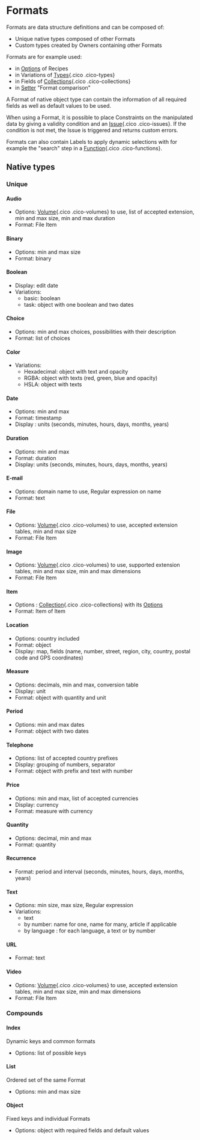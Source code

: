 # Formats

Formats are data structure definitions and can be composed of:

- Unique native types composed of other Formats
- Custom types created by Owners containing other Formats

Formats are for example used:

- in [Options](/concepts/recipes/options) of Recipes
- in Variations of [Types](/concepts/validations/types){.cico .cico-types}
- in Fields of [Collections](/concepts/storage/collections){.cico .cico-collections}
- in [Setter](/concepts/recipes/setters) "Format comparison"

A Format of native object type can contain the information of all required fields as well as default values to be used.

When using a Format, it is possible to place Constraints on the manipulated data by giving a validity condition and an [Issue](/concepts/validations/issues){.cico .cico-issues}. If the condition is not met, the Issue is triggered and returns custom errors.

Formats can also contain Labels to apply dynamic selections with for example the "search" step in a [Function](/concepts/automations/functions){.cico .cico-functions}.

## Native types

### Unique

#### Audio
- Options: [Volume](/concepts/storage/volumes){.cico .cico-volumes} to use, list of accepted extension, min and max size, min and max duration
- Format: File Item

#### Binary
- Options: min and max size
- Format: binary

#### Boolean
- Display: edit date
- Variations:
    - basic: boolean
    - task: object with one boolean and two dates

#### Choice
- Options: min and max choices, possibilities with their description
- Format: list of choices

#### Color
- Variations:
    - Hexadecimal: object with text and opacity
    - RGBA: object with texts (red, green, blue and opacity)
    - HSLA: object with texts

#### Date
- Options: min and max
- Format: timestamp
- Display : units (seconds, minutes, hours, days, months, years)

#### Duration
- Options: min and max
- Format: duration
- Display: units (seconds, minutes, hours, days, months, years)

#### E-mail
- Options: domain name to use, Regular expression on name
- Format: text

#### File
- Options: [Volume](/concepts/storage/volumes){.cico .cico-volumes} to use, accepted extension tables, min and max size
- Format: File Item

#### Image
- Options: [Volume](/concepts/storage/volumes){.cico .cico-volumes} to use, supported extension tables, min and max size, min and max dimensions
- Format: File Item

#### Item
- Options : [Collection](/concepts/storage/collections){.cico .cico-collections} with its [Options](/concepts/recipes/options)
- Format: Item of Item

#### Location
- Options: country included
- Format: object
- Display: map, fields (name, number, street, region, city, country, postal code and GPS coordinates)

#### Measure
- Options: decimals, min and max, conversion table
- Display: unit
- Format: object with quantity and unit

#### Period
- Options: min and max dates
- Format: object with two dates

#### Telephone
- Options: list of accepted country prefixes
- Display: grouping of numbers, separator
- Format: object with prefix and text with number

#### Price
- Options: min and max, list of accepted currencies
- Display: currency
- Format: measure with currency

#### Quantity
- Options: decimal, min and max
- Format: quantity

#### Recurrence
- Format: period and interval (seconds, minutes, hours, days, months, years)

#### Text
- Options: min size, max size, Regular expression
- Variations:
    - text
    - by number: name for one, name for many, article if applicable
    - by language : for each language, a text or by number

#### URL
- Format: text

#### Video
- Options: [Volume](/concepts/storage/volumes){.cico .cico-volumes} to use, accepted extension tables, min and max size, min and max dimensions
- Format: File Item


### Compounds

#### Index
Dynamic keys and common formats

- Options: list of possible keys


#### List
Ordered set of the same Format

- Options: min and max size


#### Object
Fixed keys and individual Formats

- Options: object with required fields and default values
